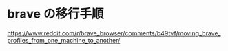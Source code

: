 # brave の移行手順

https://www.reddit.com/r/brave_browser/comments/b49tvf/moving_brave_profiles_from_one_machine_to_another/
